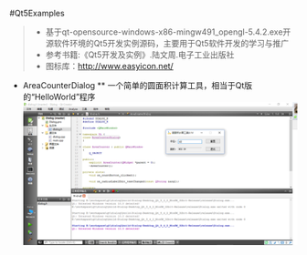#Qt5Examples

>* 基于qt-opensource-windows-x86-mingw491_opengl-5.4.2.exe开源软件环境的Qt5开发实例源码，主要用于Qt5软件开发的学习与推广
>* 参考书籍:《Qt5开发及实例》.陆文周.电子工业出版社
>* 图标库：http://www.easyicon.net/

* AreaCounterDialog 
** 一个简单的圆面积计算工具，相当于Qt版的“HelloWorld”程序
![AreaCounterDialog](Dialog\AreaCounter.bmp)